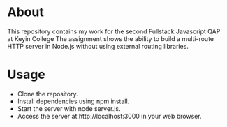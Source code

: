 <h1>About</h1>

This repository contains my work for the second Fullstack Javascript QAP at Keyin College The assignment shows the ability to build a multi-route HTTP server in Node.js without using external routing libraries.

<h1>Usage</h1>

- Clone the repository.
- Install dependencies using npm install.
- Start the server with node server.js.
- Access the server at http://localhost:3000 in your web browser.
